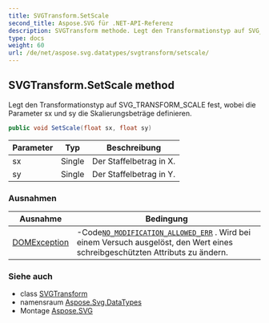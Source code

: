 ```yaml
---
title: SVGTransform.SetScale
second_title: Aspose.SVG für .NET-API-Referenz
description: SVGTransform methode. Legt den Transformationstyp auf SVG_TRANSFORM_SCALE fest wobei die Parameter sx und sy die Skalierungsbeträge definieren.
type: docs
weight: 60
url: /de/net/aspose.svg.datatypes/svgtransform/setscale/
---
```

## SVGTransform.SetScale method

Legt den Transformationstyp auf SVG_TRANSFORM_SCALE fest, wobei die Parameter sx und sy die Skalierungsbeträge definieren.

```csharp
public void SetScale(float sx, float sy)
```

| Parameter | Typ | Beschreibung |
| --- | --- | --- |
| sx | Single | Der Staffelbetrag in X. |
| sy | Single | Der Staffelbetrag in Y. |

### Ausnahmen

| Ausnahme | Bedingung |
| --- | --- |
| [DOMException](../../../aspose.svg.dom/domexception/) | -Code[`NO_MODIFICATION_ALLOWED_ERR`](../../../aspose.svg.dom/domexception/no_modification_allowed_err/) . Wird bei einem Versuch ausgelöst, den Wert eines schreibgeschützten Attributs zu ändern. |

### Siehe auch

* class [SVGTransform](../)
* namensraum [Aspose.Svg.DataTypes](../../svgtransform/)
* Montage [Aspose.SVG](../../../)


